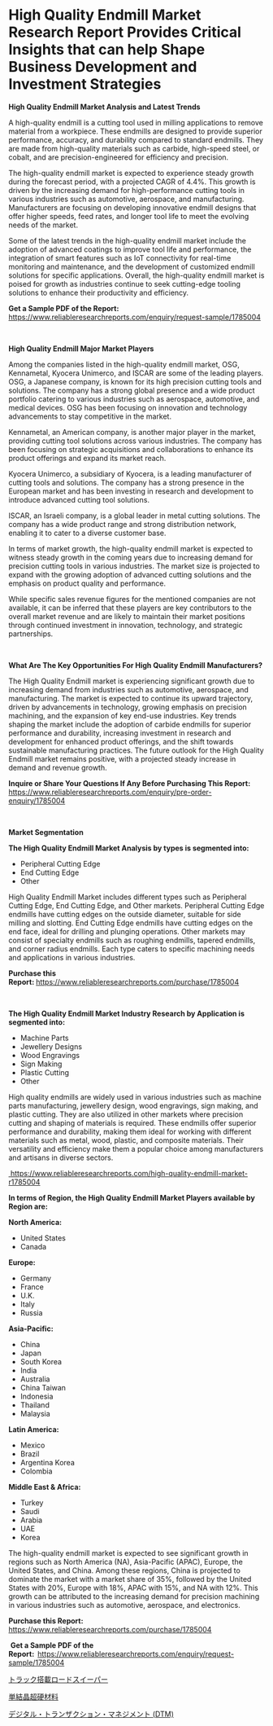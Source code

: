 <p><h1>High Quality Endmill Market Research Report Provides Critical Insights that can help Shape Business Development and Investment Strategies</h1></p><p><strong>High Quality Endmill Market Analysis and Latest Trends</strong></p>
<p><p>A high-quality endmill is a cutting tool used in milling applications to remove material from a workpiece. These endmills are designed to provide superior performance, accuracy, and durability compared to standard endmills. They are made from high-quality materials such as carbide, high-speed steel, or cobalt, and are precision-engineered for efficiency and precision.</p><p>The high-quality endmill market is expected to experience steady growth during the forecast period, with a projected CAGR of 4.4%. This growth is driven by the increasing demand for high-performance cutting tools in various industries such as automotive, aerospace, and manufacturing. Manufacturers are focusing on developing innovative endmill designs that offer higher speeds, feed rates, and longer tool life to meet the evolving needs of the market.</p><p>Some of the latest trends in the high-quality endmill market include the adoption of advanced coatings to improve tool life and performance, the integration of smart features such as IoT connectivity for real-time monitoring and maintenance, and the development of customized endmill solutions for specific applications. Overall, the high-quality endmill market is poised for growth as industries continue to seek cutting-edge tooling solutions to enhance their productivity and efficiency.</p></p>
<p><strong>Get a Sample PDF of the Report:&nbsp;</strong> <a href="https://www.reliableresearchreports.com/enquiry/request-sample/1785004">https://www.reliableresearchreports.com/enquiry/request-sample/1785004</a></p>
<p>&nbsp;</p>
<p><strong>High Quality Endmill Major Market Players</strong></p>
<p><p>Among the companies listed in the high-quality endmill market, OSG, Kennametal, Kyocera Unimerco, and ISCAR are some of the leading players. OSG, a Japanese company, is known for its high precision cutting tools and solutions. The company has a strong global presence and a wide product portfolio catering to various industries such as aerospace, automotive, and medical devices. OSG has been focusing on innovation and technology advancements to stay competitive in the market.</p><p>Kennametal, an American company, is another major player in the market, providing cutting tool solutions across various industries. The company has been focusing on strategic acquisitions and collaborations to enhance its product offerings and expand its market reach.</p><p>Kyocera Unimerco, a subsidiary of Kyocera, is a leading manufacturer of cutting tools and solutions. The company has a strong presence in the European market and has been investing in research and development to introduce advanced cutting tool solutions.</p><p>ISCAR, an Israeli company, is a global leader in metal cutting solutions. The company has a wide product range and strong distribution network, enabling it to cater to a diverse customer base.</p><p>In terms of market growth, the high-quality endmill market is expected to witness steady growth in the coming years due to increasing demand for precision cutting tools in various industries. The market size is projected to expand with the growing adoption of advanced cutting solutions and the emphasis on product quality and performance.</p><p>While specific sales revenue figures for the mentioned companies are not available, it can be inferred that these players are key contributors to the overall market revenue and are likely to maintain their market positions through continued investment in innovation, technology, and strategic partnerships.</p></p>
<p>&nbsp;</p>
<p><strong>What Are The Key Opportunities For High Quality Endmill Manufacturers?</strong></p>
<p><p>The High Quality Endmill market is experiencing significant growth due to increasing demand from industries such as automotive, aerospace, and manufacturing. The market is expected to continue its upward trajectory, driven by advancements in technology, growing emphasis on precision machining, and the expansion of key end-use industries. Key trends shaping the market include the adoption of carbide endmills for superior performance and durability, increasing investment in research and development for enhanced product offerings, and the shift towards sustainable manufacturing practices. The future outlook for the High Quality Endmill market remains positive, with a projected steady increase in demand and revenue growth.</p></p>
<p><strong>Inquire or Share Your Questions If Any Before Purchasing This Report:</strong> <a href="https://www.reliableresearchreports.com/enquiry/pre-order-enquiry/1785004">https://www.reliableresearchreports.com/enquiry/pre-order-enquiry/1785004</a></p>
<p>&nbsp;</p>
<p><strong>Market Segmentation</strong></p>
<p><strong>The High Quality Endmill Market Analysis by types is segmented into:</strong></p>
<p><ul><li>Peripheral Cutting Edge</li><li>End Cutting Edge</li><li>Other</li></ul></p>
<p><p>High Quality Endmill Market includes different types such as Peripheral Cutting Edge, End Cutting Edge, and Other markets. Peripheral Cutting Edge endmills have cutting edges on the outside diameter, suitable for side milling and slotting. End Cutting Edge endmills have cutting edges on the end face, ideal for drilling and plunging operations. Other markets may consist of specialty endmills such as roughing endmills, tapered endmills, and corner radius endmills. Each type caters to specific machining needs and applications in various industries.</p></p>
<p><strong>Purchase this Report:&nbsp;</strong><a href="https://www.reliableresearchreports.com/purchase/1785004">https://www.reliableresearchreports.com/purchase/1785004</a></p>
<p>&nbsp;</p>
<p><strong>The High Quality Endmill Market Industry Research by Application is segmented into:</strong></p>
<p><ul><li>Machine Parts</li><li>Jewellery Designs</li><li>Wood Engravings</li><li>Sign Making</li><li>Plastic Cutting</li><li>Other</li></ul></p>
<p><p>High quality endmills are widely used in various industries such as machine parts manufacturing, jewellery design, wood engravings, sign making, and plastic cutting. They are also utilized in other markets where precision cutting and shaping of materials is required. These endmills offer superior performance and durability, making them ideal for working with different materials such as metal, wood, plastic, and composite materials. Their versatility and efficiency make them a popular choice among manufacturers and artisans in diverse sectors.</p></p>
<p><a href="https://www.reliableresearchreports.com/high-quality-endmill-market-r1785004">&nbsp;https://www.reliableresearchreports.com/high-quality-endmill-market-r1785004</a></p>
<p><strong>In terms of Region, the High Quality Endmill Market Players available by Region are:</strong></p>
<p>
    <p> <strong> North America: </strong>
        <ul>
            <li>United States</li>
            <li>Canada</li>
        </ul>
        </p> 
    <p> <strong> Europe: </strong>
        <ul>
            <li>Germany</li>
            <li>France</li>
            <li>U.K.</li>
            <li>Italy</li>
            <li>Russia</li>
        </ul>
        </p> 
    <p> <strong> Asia-Pacific: </strong>
        <ul>
            <li>China</li>
            <li>Japan</li>
            <li>South Korea</li>
            <li>India</li>
            <li>Australia</li>
            <li>China Taiwan</li>
            <li>Indonesia</li>
            <li>Thailand</li>
            <li>Malaysia</li>
        </ul>
        </p> 
    <p> <strong> Latin America: </strong>
        <ul>
            <li>Mexico</li>
            <li>Brazil</li>
            <li>Argentina Korea</li>
            <li>Colombia</li>
        </ul>
        </p> 
    <p> <strong> Middle East & Africa: </strong>
        <ul>
            <li>Turkey</li>
            <li>Saudi</li>
            <li>Arabia</li>
            <li>UAE</li>
            <li>Korea</li>
        </ul>
    </p>
    </p>
<p><p>The high-quality endmill market is expected to see significant growth in regions such as North America (NA), Asia-Pacific (APAC), Europe, the United States, and China. Among these regions, China is projected to dominate the market with a market share of 35%, followed by the United States with 20%, Europe with 18%, APAC with 15%, and NA with 12%. This growth can be attributed to the increasing demand for precision machining in various industries such as automotive, aerospace, and electronics.</p></p>
<p><strong>Purchase this Report: </strong><a href="https://www.reliableresearchreports.com/purchase/1785004">https://www.reliableresearchreports.com/purchase/1785004</a></p>
<p>&nbsp;<strong>Get a Sample PDF of the Report:&nbsp;&nbsp;</strong><a href="https://www.reliableresearchreports.com/enquiry/request-sample/1785004">https://www.reliableresearchreports.com/enquiry/request-sample/1785004</a></p>
<p><strong></strong></p>
<p><p><a href="https://github.com/lababdou/Market-Research-Report-List-4/blob/main/3493660104810.md">トラック搭載ロードスイーパー</a></p><p><a href="https://github.com/bevdtkn4419963/Market-Research-Report-List-2/blob/main/8584806104811.md">単結晶超硬材料</a></p><p><a href="https://github.com/MosesSpinka1914/Market-Research-Report-List-2/blob/main/3199074104813.md">デジタル・トランザクション・マネジメント (DTM)</a></p></p>